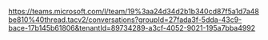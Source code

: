 https://teams.microsoft.com/l/team/19%3aa24d34d2b1b340cd87f5a1d7a48be810%40thread.tacv2/conversations?groupId=27fada3f-5dda-43c9-bace-17b145b61806&tenantId=89734289-a3cf-4052-9021-195a7bba4992